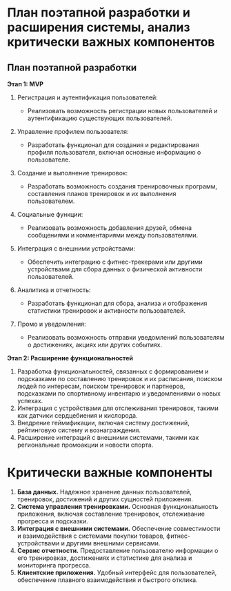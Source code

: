 # План поэтапной разработки и расширения системы, анализ критически важных компонентов

## План поэтапной разработки
**Этап 1: MVP**

1. Регистрация и аутентификация пользователей:
   - Реализовать возможность регистрации новых пользователей и аутентификацию существующих пользователей.

2. Управление профилем пользователя:
   - Разработать функционал для создания и редактирования профиля пользователя, включая основные информацию о пользователе.

3. Создание и выполнение тренировок:
   - Разработать возможность создания тренировочных программ, составления планов тренировок и их выполнения пользователем.

4. Социальные функции:
   - Реализовать возможность добавления друзей, обмена сообщениями и комментариями между пользователями.

5. Интеграция с внешними устройствами:
   - Обеспечить интеграцию с фитнес-трекерами или другими устройствами для сбора данных о физической активности пользователей.

6. Аналитика и отчетность:
   - Разработать функционал для сбора, анализа и отображения статистики тренировок и активности пользователей.

7. Промо и уведомления:
   - Реализовать возможность отправки уведомлений пользователям о достижениях, акциях или других событиях.

**Этап 2: Расширение функциональностей**
1. Разработка функциональностей, связанных с формированием и подсказками по составлению тренировок и их расписания, поиском людей по интересам, поиском тренировок и партнеров, подсказками по спортивному инвентарю и уведомлениями о новых успехах.
2. Интеграция с устройствами для отслеживания тренировок, такими как датчики сердцебиения и кислорода.
3. Внедрение геймификации, включая систему достижений, рейтинговую систему и вознаграждения.
4. Расширение интеграций с внешними системами, такими как региональные промоакции и новости спорта.

# Критически важные компоненты
1. **База данных.** Надежное хранение данных пользователей, тренировок, достижений и других сущностей приложения.
2. **Система управления тренировками.** Основная функциональность приложения, включая составление тренировок, отслеживание прогресса и подсказки.
3. **Интеграция с внешними системами.** Обеспечение совместимости и взаимодействия с системами покупки товаров, фитнес-устройствами и другими внешними сервисами.
4. **Сервис отчетности.** Предоставление пользователю информации о его тренировках, достижениях и статистике для анализа и мониторинга прогресса.
5. **Клиентские приложения.** Удобный интерфейс для пользователей, обеспечение плавного взаимодействия и быстрого отклика.
